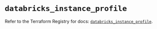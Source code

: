# `databricks_instance_profile`

Refer to the Terraform Registry for docs: [`databricks_instance_profile`](https://registry.terraform.io/providers/databricks/databricks/1.49.1/docs/resources/instance_profile).
